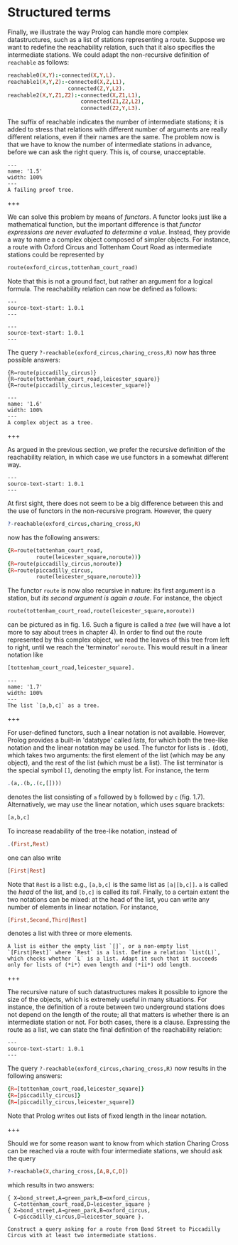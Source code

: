 <!--H3: Section 1.3-->
# Structured terms #

Finally, we illustrate the way Prolog can handle more complex datastructures, such as a list of stations representing a route. Suppose we want to redefine the reachability relation, such that it also specifies the intermediate stations. We could adapt the non-recursive definition of `reachable` as follows:
```Prolog
reachable0(X,Y):-connected(X,Y,L).
reachable1(X,Y,Z):-connected(X,Z,L1),
                   connected(Z,Y,L2).
reachable2(X,Y,Z1,Z2):-connected(X,Z1,L1),
                       connected(Z1,Z2,L2),
                       connected(Z2,Y,L3).
```
The suffix of reachable indicates the number of intermediate stations; it is added to stress that relations with different number of arguments are really different relations, even if their names are the same. The problem now is that we have to know the number of intermediate stations in advance, before we can ask the right query. This is, of course, unacceptable.

```{figure} /src/fig/part_i/image010.svg
---
name: '1.5'
width: 100%
---
A failing proof tree.
```

+++

We can solve this problem by means of *functors*. A functor looks just like a mathematical function, but the important difference is that *functor expressions are never evaluated to determine a value*. Instead, they provide a way to name a complex object composed of simpler objects. For instance, a route with Oxford Circus and Tottenham Court Road as intermediate stations could be represented by
```Prolog
route(oxford_circus,tottenham_court_road)
```
Note that this is not a ground fact, but rather an argument for a logical formula. The reachability relation can now be defined as follows:
<!--This block originally inherited from 1.0.1 (`inherit-id: 1.0.1`), however since now the two are in different documents, the inheritance will not work and is replaced with `source-text-start`.-->
```{swish} 1.2.1
---
source-text-start: 1.0.1
---
```
<!--This block originally inherited from 1.0.1 (`inherit-id: 1.0.1`), however since now the two are in different documents, the inheritance will not work and is replaced with `source-text-start`.-->
```{swish} 1.2.2
---
source-text-start: 1.0.1
---
```
The query `?-reachable(oxford_circus,charing_cross,R)` now has three possible answers:
```text
{R→route(piccadilly_circus)}
{R→route(tottenham_court_road,leicester_square)}
{R→route(piccadilly_circus,leicester_square)}
```

```{figure} /src/fig/part_i/image012.svg
---
name: '1.6'
width: 100%
---
A complex object as a tree.
```

+++

As argued in the previous section, we prefer the recursive definition of the reachability relation, in which case we use functors in a somewhat different way.
<!--This block originally inherited from 1.0.1 (`inherit-id: 1.0.1`), however since now the two are in different documents, the inheritance will not work and is replaced with `source-text-start`.-->
```{swish} 1.2.2_2
---
source-text-start: 1.0.1
---
```
At first sight, there does not seem to be a big difference between this and the use of functors in the non-recursive program. However, the query
```Prolog
?-reachable(oxford_circus,charing_cross,R)
```
now has the following answers:
```Prolog
{R→route(tottenham_court_road,
         route(leicester_square,noroute))}
{R→route(piccadilly_circus,noroute)}
{R→route(piccadilly_circus,
         route(leicester_square,noroute))}
```
The functor `route` is now also recursive in nature: its first argument is a station, but *its second argument is again a route*. For instance, the object
```Prolog
route(tottenham_court_road,route(leicester_square,noroute))
```
can be pictured as in fig. 1.6. Such a figure is called a *tree* (we will have a lot more to say about trees in chapter 4). In order to find out the route represented by this complex object, we read the leaves of this tree from left to right, until we reach the 'terminator' `noroute`. This would result in a linear notation like
```Prolog
[tottenham_court_road,leicester_square].
```

```{figure} /src/fig/part_i/image014.svg
---
name: '1.7'
width: 100%
---
The list `[a,b,c]` as a tree.
```

+++

For user-defined functors, such a linear notation is not available. However, Prolog provides a built-in 'datatype' called *lists*, for which both the tree-like notation and the linear notation may be used. The functor for lists is `.` (dot), which takes two arguments: the first element of the list (which may be any object), and the rest of the list (which must be a list). The list terminator is the special symbol `[]`, denoting the empty list. For instance, the term
```Prolog
.(a,.(b,.(c,[])))
```
denotes the list consisting of `a` followed by `b` followed by `c` (fig. 1.7). Alternatively, we may use the linear notation, which uses square brackets:
```Prolog
[a,b,c]
```
To increase readability of the tree-like notation, instead of
```Prolog
.(First,Rest)
```
one can also write
```Prolog
[First|Rest]
```
Note that `Rest` is a list: e.g., `[a,b,c]` is the same list as `[a|[b,c]]`. `a` is called the *head* of the list, and `[b,c]` is called its *tail*. Finally, to a certain extent the two notations can be mixed: at the head of the list, you can write any number of elements in linear notation. For instance,
```Prolog
[First,Second,Third|Rest]
```
denotes a list with three or more elements.

```{exercise} 1.4
A list is either the empty list `[]`, or a non-empty list `[First|Rest]` where `Rest` is a list. Define a relation `list(L)`, which checks whether `L` is a list. Adapt it such that it succeeds only for lists of (*i*) even length and (*ii*) odd length.
```

+++

The recursive nature of such datastructures makes it possible to ignore the size of the objects, which is extremely useful in many situations. For instance, the definition of a route between two underground stations does not depend on the length of the route; all that matters is whether there is an intermediate station or not. For both cases, there is a clause. Expressing the route as a list, we can state the final definition of the reachability relation:
<!--This block originally inherited from 1.0.1 (`inherit-id: 1.0.1`), however since now the two are in different documents, the inheritance will not work and is replaced with `source-text-start`.-->
```{swish} 1.2.3
---
source-text-start: 1.0.1
---
```
The query `?-reachable(oxford_circus,charing_cross,R)` now results in the following answers:
```Prolog
{R→[tottenham_court_road,leicester_square]}
{R→[piccadilly_circus]}
{R→[piccadilly_circus,leicester_square]}
```
Note that Prolog writes out lists of fixed length in the linear notation.

+++

Should we for some reason want to know from which station Charing Cross can be reached via a route with four intermediate stations, we should ask the query
```Prolog
?-reachable(X,charing_cross,[A,B,C,D])
```
which results in two answers:
```text
{ X→bond_street,A→green_park,B→oxford_circus,
  C→tottenham_court_road,D→leicester_square }
{ X→bond_street,A→green_park,B→oxford_circus,
  C→piccadilly_circus,D→leicester_square }.
```

```{exercise} 1.5
Construct a query asking for a route from Bond Street to Piccadilly Circus with at least two intermediate stations.
```
